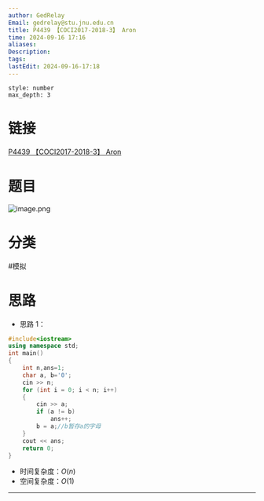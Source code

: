 ```yaml
---
author: GedRelay
Email: gedrelay@stu.jnu.edu.cn
title: P4439 【COCI2017-2018-3】 Aron
time: 2024-09-16 17:16
aliases: 
Description: 
tags: 
lastEdit: 2024-09-16-17:18
---
```


```toc
style: number
max_depth: 3
```

# 链接
[P4439 【COCI2017-2018-3】 Aron](https://www.luogu.com.cn/problem/P4439) 

# 题目
![image.png](https://ged-pic-bed.oss-cn-guangzhou.aliyuncs.com/img/202409161717306.png)


# 分类
#模拟 

# 思路
- 思路 1：


```cpp
#include<iostream>
using namespace std;
int main()
{
	int n,ans=1;
	char a, b='0';
	cin >> n;
	for (int i = 0; i < n; i++)
	{
		cin >> a;
		if (a != b) 
			ans++;
		b = a;//b暂存a的字母
	}
	cout << ans;
	return 0;
}
```


- 时间复杂度：${O\left( n \right)  }$ 
- 空间复杂度：${O\left( 1 \right)  }$ 


---

